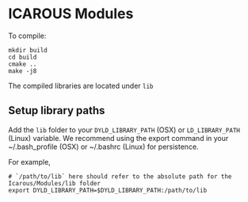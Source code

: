 # ICAROUS Modules

To compile:

```
mkdir build
cd build
cmake ..
make -j8
```

The compiled libraries are located under `lib`

## Setup library paths
Add the `lib` folder to your `DYLD_LIBRARY_PATH` (OSX) or `LD_LIBRARY_PATH` (Linux) variable. We recommend using the export command in your ~/.bash_profile (OSX) or ~/.bashrc (Linux) for persistence. 

For example,

```
# `/path/to/lib` here should refer to the absolute path for the Icarous/Modules/lib folder
export DYLD_LIBRARY_PATH=$DYLD_LIBRARY_PATH:/path/to/lib
```

